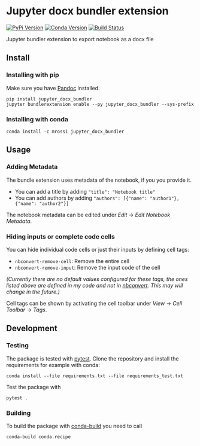 # Jupyter docx bundler extension

[![PyPi Version](https://img.shields.io/pypi/v/jupyter_docx_bundler.svg)](https://pypi.org/project/jupyter-docx-bundler/)
[![Conda Version](https://img.shields.io/conda/vn/mrossi/jupyter_docx_bundler.svg)](https://anaconda.org/mrossi/jupyter_docx_bundler)
[![Build Status](https://dev.azure.com/m-rossi-github/jupyter-docx-bundler/_apis/build/status/m-rossi.jupyter-docx-bundler?branchName=master)](https://dev.azure.com/m-rossi-github/jupyter-docx-bundler/_build/latest?definitionId=1&branchName=master)

Jupyter bundler extension to export notebook as a docx file

## Install

### Installing with pip

Make sure you have [Pandoc](https://pandoc.org) installed.

```
pip install jupyter_docx_bundler
jupyter bundlerextension enable --py jupyter_docx_bundler --sys-prefix
```

### Installing with conda

```
conda install -c mrossi jupyter_docx_bundler
```

## Usage

### Adding Metadata

The bundle extension uses metadata of the notebook, if you you provide it.

* You can add a title by adding `"title": "Notebook title"`
* You can add authors by adding `"authors": [{"name": "author1"}, {"name": "author2"}]`

The notebook metadata can be edited under _Edit_ -> _Edit Notebook Metadata_.

### Hiding inputs or complete code cells

You can hide individual code cells or just their inputs by defining cell tags:

* `nbconvert-remove-cell`: Remove the entire cell
* `nbconvert-remove-input`: Remove the input code of the cell

_(Currently there are no default values configured for these tags, the ones listed above are defined in my code and not in [nbconvert](https://github.com/jupyter/nbconvert). This may will change in the future.)_

Cell tags can be shown by activating the cell toolbar under _View_ -> _Cell Toolbar_ -> _Tags_.

## Development

### Testing

The package is tested with [pytest](https://docs.pytest.org/en/latest/). Clone the repository and install the requirements for example with conda:
```
conda install --file requirements.txt --file requirements_test.txt
```
Test the package with
```
pytest .
```

### Building

To build the package with [conda-build](https://github.com/conda/conda-build) you need to call
```
conda-build conda.recipe
```
